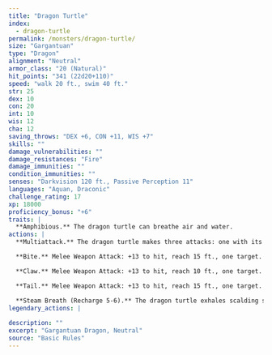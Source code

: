 ```yaml
---
title: "Dragon Turtle"
index:
  - dragon-turtle
permalink: /monsters/dragon-turtle/
size: "Gargantuan"
type: "Dragon"
alignment: "Neutral"
armor_class: "20 (Natural)"
hit_points: "341 (22d20+110)"
speed: "walk 20 ft., swim 40 ft."
str: 25
dex: 10
con: 20
int: 10
wis: 12
cha: 12
saving_throws: "DEX +6, CON +11, WIS +7"
skills: ""
damage_vulnerabilities: ""
damage_resistances: "Fire"
damage_immunities: ""
condition_immunities: ""
senses: "Darkvision 120 ft., Passive Perception 11"
languages: "Aquan, Draconic"
challenge_rating: 17
xp: 18000
proficiency_bonus: "+6"
traits: |
  **Amphibious.** The dragon turtle can breathe air and water.
actions: |
  **Multiattack.** The dragon turtle makes three attacks: one with its bite and two with its claws. It can make one tail attack in place of its two claw attacks.

  **Bite.** Melee Weapon Attack: +13 to hit, reach 15 ft., one target. Hit: 26 (3d12 + 7) piercing damage.

  **Claw.** Melee Weapon Attack: +13 to hit, reach 10 ft., one target. Hit: 16 (2d8 + 7) slashing damage.

  **Tail.** Melee Weapon Attack: +13 to hit, reach 15 ft., one target. Hit: 26 (3d12 + 7) bludgeoning damage. If the target is a creature, it must succeed on a DC 20 Strength saving throw or be pushed up to 10 feet away from the dragon turtle and knocked prone.

  **Steam Breath (Recharge 5-6).** The dragon turtle exhales scalding steam in a 60-foot cone. Each creature in that area must make a DC 18 Constitution saving throw, taking 52 (15d6) fire damage on a failed save, or half as much damage on a successful one. Being underwater doesn't grant resistance against this damage.  
legendary_actions: |
  
description: ""
excerpt: "Gargantuan Dragon, Neutral"
source: "Basic Rules"
---
```


